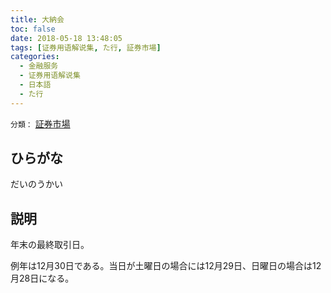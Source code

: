 ```yaml
---
title: 大納会
toc: false
date: 2018-05-18 13:48:05
tags: [证券用语解说集, た行, 証券市場]
categories:
  - 金融服务
  - 证券用语解说集
  - 日本語
  - た行
---
```


`分類：` [証券市場](/tags/証券市場/)

## ひらがな

だいのうかい

## 説明

年末の最終取引日。

例年は12月30日である。当日が土曜日の場合には12月29日、日曜日の場合は12月28日になる。
